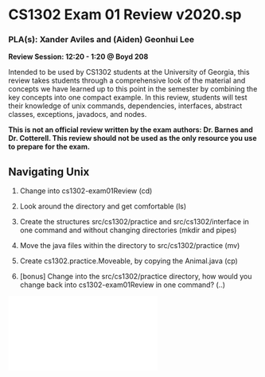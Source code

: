 # CS1302 Exam 01 Review v2020.sp #
### PLA(s): Xander Aviles and (Aiden) Geonhui Lee ##

**Review Session: 12:20 - 1:20 @ Boyd 208**

Intended to be used by CS1302 students at the University of Georgia, this review takes students through a comprehensive look of the material and concepts we have learned up to this point in the semester by combining the key concepts into one compact example. In this review, students will test their knowledge of unix commands, dependencies, interfaces, abstract classes, exceptions, javadocs, and nodes.

**This is not an official review written by the exam authors: Dr. Barnes and Dr. Cotterell. This review should not be used as the only resource you use to prepare for the exam.**

## Navigating Unix ##

1. Change into cs1302-exam01Review (cd)

1. Look around the directory and get comfortable (ls)

1. Create the structures src/cs1302/practice and src/cs1302/interface in one command and without changing directories (mkdir and pipes)

1. Move the java files within the directory to src/cs1302/practice (mv)

1. Create cs1302.practice.Moveable, by copying the Animal.java (cp)

1. [bonus] Change into the src/cs1302/practice directory, how would you change back into cs1302-exam01Review in one command? (..)

![pdf](README.pdf)
